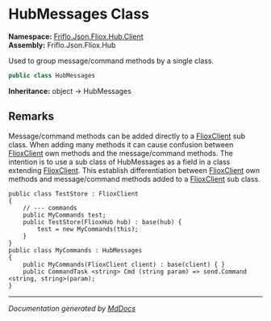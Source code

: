 ﻿<!--  
  <auto-generated>   
    The contents of this file were generated by a tool.  
    Changes to this file may be list if the file is regenerated  
  </auto-generated>   
-->

# HubMessages Class

**Namespace:** [Friflo.Json.Fliox.Hub.Client](../index.md)  
**Assembly:** Friflo.Json.Fliox.Hub

Used to group message\/command methods by a single class.

```csharp
public class HubMessages
```

**Inheritance:** object → HubMessages

## Remarks

Message\/command methods can be added directly to a [FlioxClient](../FlioxClient/index.md) sub class. When adding many methods it can cause confusion between [FlioxClient](../FlioxClient/index.md) own methods and the message\/command methods. The intention is to use a sub class of HubMessages as a field in a class extending [FlioxClient](../FlioxClient/index.md). This establish differentiation between [FlioxClient](../FlioxClient/index.md) own methods and message\/command methods added to a [FlioxClient](../FlioxClient/index.md) sub class.

```
public class TestStore : FlioxClient
{
    // --- commands
    public MyCommands test;
    public TestStore(FlioxHub hub) : base(hub) {
        test = new MyCommands(this);
    }
}
public class MyCommands : HubMessages
{
    public MyCommands(FlioxClient client) : base(client) { }
    public CommandTask <string> Cmd (string param) => send.Command <string, string>(param);
}
```
___

*Documentation generated by [MdDocs](https://github.com/ap0llo/mddocs)*
